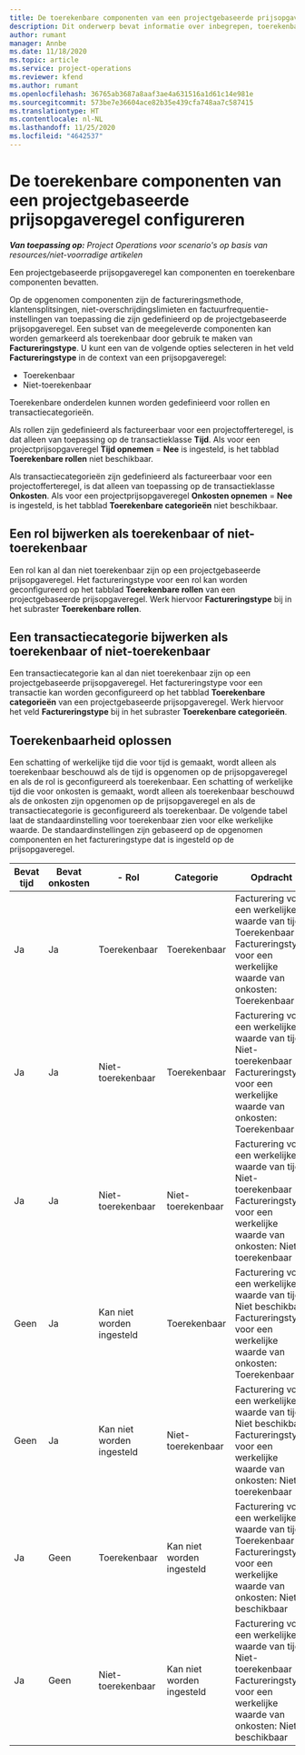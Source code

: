 ```yaml
---
title: De toerekenbare componenten van een projectgebaseerde prijsopgaveregel configureren
description: Dit onderwerp bevat informatie over inbegrepen, toerekenbare en niet-toerekenbare componenten op projectgebaseerde prijsopgaveregels.
author: rumant
manager: Annbe
ms.date: 11/18/2020
ms.topic: article
ms.service: project-operations
ms.reviewer: kfend
ms.author: rumant
ms.openlocfilehash: 36765ab3687a8aaf3ae4a631516a1d61c14e981e
ms.sourcegitcommit: 573be7e36604ace82b35e439cfa748aa7c587415
ms.translationtype: HT
ms.contentlocale: nl-NL
ms.lasthandoff: 11/25/2020
ms.locfileid: "4642537"
---
```

# <a name="configure-the-chargeable-components-of-a-project-based-quote-line"></a>De toerekenbare componenten van een projectgebaseerde prijsopgaveregel configureren

_**Van toepassing op:** Project Operations voor scenario's op basis van resources/niet-voorradige artikelen_

Een projectgebaseerde prijsopgaveregel kan componenten en toerekenbare componenten bevatten.

Op de opgenomen componenten zijn de factureringsmethode, klantensplitsingen, niet-overschrijdingslimieten en factuurfrequentie-instellingen van toepassing die zijn gedefinieerd op de projectgebaseerde prijsopgaveregel.
Een subset van de meegeleverde componenten kan worden gemarkeerd als toerekenbaar door gebruik te maken van **Factureringstype**. U kunt een van de volgende opties selecteren in het veld **Factureringstype** in de context van een prijsopgaveregel:

   - Toerekenbaar
   - Niet-toerekenbaar

Toerekenbare onderdelen kunnen worden gedefinieerd voor rollen en transactiecategorieën.

Als rollen zijn gedefinieerd als factureerbaar voor een projectofferteregel, is dat alleen van toepassing op de transactieklasse **Tijd**. Als voor een projectprijsopgaveregel **Tijd opnemen** = **Nee** is ingesteld, is het tabblad **Toerekenbare rollen** niet beschikbaar.

Als transactiecategorieën zijn gedefinieerd als factureerbaar voor een projectofferteregel, is dat alleen van toepassing op de transactieklasse **Onkosten**. Als voor een projectprijsopgaveregel **Onkosten opnemen** = **Nee** is ingesteld, is het tabblad **Toerekenbare categorieën** niet beschikbaar.

## <a name="update-a-role-to-be-chargeable-or-non-chargeable"></a>Een rol bijwerken als toerekenbaar of niet-toerekenbaar
Een rol kan al dan niet toerekenbaar zijn op een projectgebaseerde prijsopgaveregel. Het factureringstype voor een rol kan worden geconfigureerd op het tabblad **Toerekenbare rollen** van een projectgebaseerde prijsopgaveregel. Werk hiervoor **Factureringstype** bij in het subraster **Toerekenbare rollen**. 

## <a name="update-a-transaction-category-to-be-chargeable-or-non-chargeable"></a>Een transactiecategorie bijwerken als toerekenbaar of niet-toerekenbaar
Een transactiecategorie kan al dan niet toerekenbaar zijn op een projectgebaseerde prijsopgaveregel. Het factureringstype voor een transactie kan worden geconfigureerd op het tabblad **Toerekenbare categorieën** van een projectgebaseerde prijsopgaveregel. Werk hiervoor het veld **Factureringstype** bij in het subraster **Toerekenbare categorieën**. 

## <a name="resolve-chargeability"></a>Toerekenbaarheid oplossen

Een schatting of werkelijke tijd die voor tijd is gemaakt, wordt alleen als toerekenbaar beschouwd als de tijd is opgenomen op de prijsopgaveregel en als de rol is geconfigureerd als toerekenbaar.
Een schatting of werkelijke tijd die voor onkosten is gemaakt, wordt alleen als toerekenbaar beschouwd als de onkosten zijn opgenomen op de prijsopgaveregel en als de transactiecategorie is geconfigureerd als toerekenbaar. De volgende tabel laat de standaardinstelling voor toerekenbaar zien voor elke werkelijke waarde. De standaardinstellingen zijn gebaseerd op de opgenomen componenten en het factureringstype dat is ingesteld op de prijsopgaveregel.

| Bevat tijd | Bevat onkosten | - Rol | Categorie | Opdracht |
| --- | --- | --- | --- | --- |
| Ja | Ja | Toerekenbaar | Toerekenbaar | Facturering voor een werkelijke waarde van tijd: Toerekenbaar </br>Factureringstype voor een werkelijke waarde van onkosten: Toerekenbaar |
| Ja | Ja | Niet-toerekenbaar | Toerekenbaar | Facturering voor een werkelijke waarde van tijd: Niet-toerekenbaar </br>Factureringstype voor een werkelijke waarde van onkosten: Toerekenbaar |
| Ja | Ja | Niet-toerekenbaar | Niet-toerekenbaar | Facturering voor een werkelijke waarde van tijd: Niet-toerekenbaar </br>Factureringstype voor een werkelijke waarde van onkosten: Niet-toerekenbaar |
| Geen | Ja | Kan niet worden ingesteld | Toerekenbaar | Facturering voor een werkelijke waarde van tijd: Niet beschikbaar </br>Factureringstype voor een werkelijke waarde van onkosten: Toerekenbaar |
| Geen | Ja | Kan niet worden ingesteld | Niet-toerekenbaar | Facturering voor een werkelijke waarde van tijd: Niet beschikbaar </br>Factureringstype voor een werkelijke waarde van onkosten: Niet-toerekenbaar |
| Ja | Geen | Toerekenbaar | Kan niet worden ingesteld | Facturering voor een werkelijke waarde van tijd: Toerekenbaar </br>Factureringstype voor een werkelijke waarde van onkosten: Niet beschikbaar |
| Ja | Geen | Niet-toerekenbaar | Kan niet worden ingesteld | Facturering voor een werkelijke waarde van tijd: Niet-toerekenbaar </br> Factureringstype voor een werkelijke waarde van onkosten: Niet beschikbaar |
